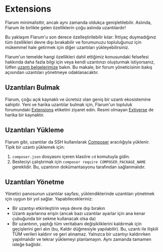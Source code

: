 # Extensions

Flarum minimalisttir, ancak aynı zamanda oldukça genişletilebilir. Aslında, Flarum ile birlikte gelen özelliklerin çoğu aslında uzantılardır!

Bu yaklaşım Flarum'u son derece özelleştirilebilir kılar: İhtiyaç duymadığınız tüm özellikleri devre dışı bırakabilir ve forumunuzu topluluğunuz için mükemmel hale getirmek için diğer uzantıları yükleyebilirsiniz.

Flarum'un temelde hangi özellikleri dahil ettiğimiz konusundaki felsefesi hakkında daha fazla bilgi için veya kendi uzantınızı oluşturmak istiyorsanız, lütfen [uzantı belgelerimize](extend/README.md) bakın. Bu makale, bir forum yöneticisinin bakış açısından uzantıları yönetmeye odaklanacaktır.

## Uzantıları Bulmak

Flarum, çoğu açık kaynaklı ve ücretsiz olan geniş bir uzantı ekosistemine sahiptir. Yeni ve harika uzantılar bulmak için, Flarum'un topluluk forumundaki [Extensions](https://discuss.flarum.org/t/extensions) etiketini ziyaret edin. Resmi olmayan [Extiverse](https://extiverse.com/) de harika bir kaynaktır.

## Uzantıları Yükleme

Flarum gibi, uzantılar da SSH kullanılarak [Composer](https://getcomposer.org) aracılığıyla yüklenir. Tipik bir uzantı yüklemek için:

1. `composer.json` dosyasını içeren klasöre `cd` komutuyla gidin.
2. Besteciyi çalıştırmak için `composer require COMPOSER_PACKAGE_NAME` gereklidir. Bu, uzantının dokümantasyonu tarafından sağlanmalıdır.

## Uzantıları Yönetme

Yönetici panosunun uzantılar sayfası, yüklendiklerinde uzantıları yönetmek için uygun bir yol sağlar. Yapabilecekleriniz:

- Bir uzantıyı etkinleştirin veya devre dışı bırakın
- Uzantı ayarlarına erişin (ancak bazı uzantılar ayarlar için ana kenar çubuğunda bir sekme kullanacak olsa da)
- Bir uzantının, yaptığı tüm veritabanı değişikliklerini kaldırmak için geçişlerini geri alın (bu, Kaldır düğmesiyle yapılabilir). Bu, uzantı ile ilişkili TÜM verileri kaldırır ve geri alınamaz. Yalnızca bir uzantıyı kaldırırken yapılmalıdır ve tekrar yüklemeyi planlamayın. Aynı zamanda tamamen isteğe bağlıdır.